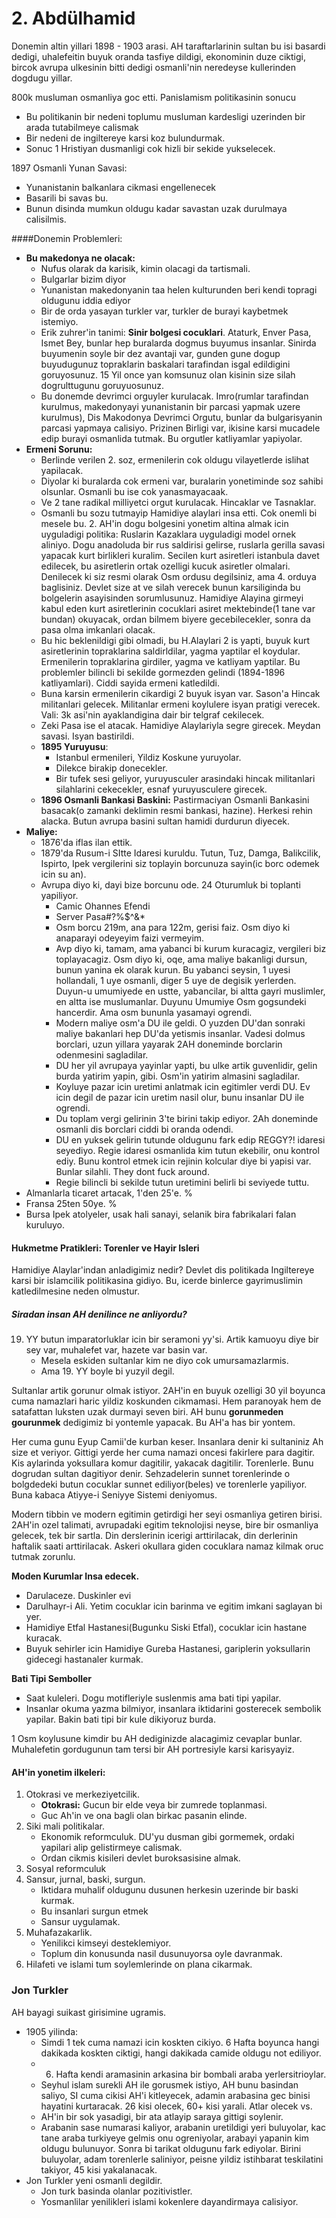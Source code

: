 # 2. Abdülhamid

Donemin altin yillari 1898 - 1903 arasi. AH taraftarlarinin sultan bu isi basardi dedigi, uhalefeitin buyuk oranda tasfiye dildigi, ekonominin duze ciktigi, bircok avrupa ulkesinin bitti dedigi osmanli'nin neredeyse kullerinden dogdugu yillar.

800k musluman osmanliya goc etti. Panislamism politikasinin sonucu
- Bu politikanin bir nedeni toplumu musluman kardesligi uzerinden bir arada tutabilmeye calismak
- Bir nedeni de ingiltereye karsi koz bulundurmak.
- Sonuc 1 Hristiyan dusmanligi cok hizli bir sekide yukselecek.

1897 Osmanli Yunan Savasi:
- Yunanistanin balkanlara cikmasi engellenecek
- Basarili bi savas bu.
- Bunun disinda mumkun oldugu kadar savastan uzak durulmaya calisilmis.


####Donemin Problemleri:

- **Bu makedonya ne olacak:**
  - Nufus olarak da karisik, kimin olacagi da tartismali.
  - Bulgarlar bizim diyor
  - Yunanistan makedonyanin taa helen kulturunden beri kendi topragi oldugunu iddia ediyor
  - Bir de orda yasayan turkler var, turkler de burayi kaybetmek istemiyo.
  - Erik zuhrer'in tanimi: **Sinir bolgesi cocuklari**. Ataturk, Enver Pasa, Ismet Bey, bunlar hep buralarda dogmus buyumus insanlar. Sinirda buyumenin soyle bir dez avantaji var, gunden gune dogup buyudugunuz topraklarin baskalari tarafindan isgal edildigini goruyosunuz. 15 Yil once yan komsunuz olan kisinin size silah dogrulttugunu goruyuosunuz.
  - Bu donemde devrimci orguyler kurulacak. Imro(rumlar tarafindan kurulmus, makedonyayi yunanistanin bir parcasi yapmak uzere kurulmus), Dis Makodonya Devrimci Orgutu, bunlar da bulgarisyanin parcasi yapmaya calisiyo. Prizinen Birligi var, ikisine karsi mucadele edip burayi osmanlida tutmak. Bu orgutler katliyamlar yapiyolar.
- **Ermeni Sorunu:**
  - Berlinde verilen 2. soz, ermenilerin cok oldugu vilayetlerde islihat yapilacak.
  - Diyolar ki buralarda cok ermeni var, buralarin yonetiminde soz sahibi olsunlar. Osmanli bu ise cok yanasmayacaak.
  - Ve 2 tane radikal milliyetci orgut kurulacak. Hincaklar ve Tasnaklar.
  - Osmanli bu sozu tutmayip Hamidiye alaylari insa etti. Cok onemli bi mesele bu. 2. AH'in dogu bolgesini yonetim altina almak icin uyguladigi politika: Ruslarin Kazaklara uyguladigi model ornek aliniyo. Dogu anadoluda bir rus saldirisi gelirse, ruslarla gerilla savasi yapacak kurt birlikleri kuralim. Secilen kurt asiretleri istanbula davet edilecek, bu asiretlerin ortak ozelligi kucuk asiretler olmalari. Denilecek ki siz resmi olarak Osm ordusu degilsiniz, ama 4. orduya baglisiniz. Devlet size at ve silah verecek bunun karsiliginda bu bolgelerin asayisinden sorumlusunuz. Hamidiye Alayina girmeyi kabul eden kurt asiretlerinin cocuklari asiret mektebinde(1 tane var bundan) okuyacak, ordan bilmem biyere gecebilecekler, sonra da pasa olma imkanlari olacak.
  - Bu hic beklenildigi gibi olmadi, bu H.Alaylari 2 is yapti, buyuk kurt asiretlerinin topraklarina saldirldilar, yagma yaptilar el koydular. Ermenilerin topraklarina girdiler, yagma ve katliyam yaptilar. Bu problemler bilincli bi sekilde gormezden gelindi (1894-1896 katliyamlari). Ciddi sayida ermeni katledildi.
  - Buna karsin ermenilerin cikardigi 2 buyuk isyan var. Sason'a Hincak militanlari gelecek. Militanlar ermeni koylulere isyan pratigi verecek. Vali: 3k asi'nin ayaklandigina dair bir telgraf cekilecek.
  - Zeki Pasa ise el atacak. Hamidiye Alaylariyla segre girecek. Meydan savasi. Isyan bastirildi.
  - **1895 Yuruyusu**:
    - Istanbul ermenileri, Yildiz Koskune yuruyolar.
    - Dilekce birakip donecekler.
    - Bir tufek sesi geliyor, yuruyusculer arasindaki hincak militanlari silahlarini cekecekler, esnaf yuruyusculere girecek.
  - **1896 Osmanli Bankasi Baskini:** Pastirmaciyan Osmanli Bankasini basacak(o zamanki deklimin resmi bankasi, hazine). Herkesi rehin alacka. Butun avrupa basini sultan hamidi durdurun diyecek.
- **Maliye:**
  - 1876'da iflas ilan ettik.
  - 1879'da Rusum-i SItte Idaresi kuruldu. Tutun, Tuz, Damga, Balikcilik, Ispirto, Ipek vergilerini siz toplayin borcunuza sayin(ic borc odemek icin su an).
  - Avrupa diyo ki, dayi bize borcunu ode. 24 Oturumluk bi toplanti yapiliyor. 
    - Camic Ohannes Efendi
    - Server Pasa#?%$^&*
    - Osm borcu 219m, ana para 122m, gerisi faiz. Osm diyo ki anaparayi odeyeyim faizi vermeyim.
    - Avp diyo ki, tamam, ama yabanci bi kurum kuracagiz, vergileri biz toplayacagiz. Osm diyo ki, oqe, ama maliye bakanligi dursun, bunun yanina ek olarak kurun. Bu yabanci seysin, 1 uyesi hollandali, 1 uye osmanli, diger 5 uye de degisik yerlerden. Duyun-u umumiyede en ustte, yabancilar, bi altta gayri muslimler, en altta ise muslumanlar. Duyunu Umumiye Osm gogsundeki hancerdir. Ama osm bununla yasamayi ogrendi.
    - Modern maliye osm'a DU ile geldi. O yuzden DU'dan sonraki maliye bakanlari hep DU'da yetismis insanlar. Vadesi dolmus borclari, uzun yillara yayarak 2AH doneminde borclarin odenmesini sagladilar.
    - DU her yil avrupaya yayinlar yapti, bu ulke artik guvenlidir, gelin burda yatirim yapin, gibi. Osm'in yatirim almasini sagladilar.
    - Koyluye pazar icin uretimi anlatmak icin egitimler verdi DU. Ev icin degil de pazar icin uretim nasil olur, bunu insanlar DU ile ogrendi.
    - Du toplam vergi gelirinin 3'te birini takip ediyor. 2Ah doneminde osmanli dis borclari ciddi bi oranda odendi.
    - DU en yuksek gelirin tutunde oldugunu fark edip REGGY?! idaresi seyediyo. Regie idaresi osmanlida kim tutun ekebilir, onu kontrol ediy. Bunu kontrol etmek icin rejinin kolcular diye bi yapisi var. Bunlar silahli. They dont fuck around.
    - Regie bilincli bi sekilde tutun uretimini belirli bi seviyede tuttu.
- Almanlarla ticaret artacak, 1'den 25'e. %
- Fransa 25ten 50ye. %
- Bursa Ipek atolyeler, usak hali sanayi, selanik bira fabrikalari falan kuruluyo.

#### Hukmetme Pratikleri: Torenler ve Hayir Isleri

Hamidiye Alaylar'indan anladigimiz nedir?
Devlet dis politikada Ingiltereye karsi bir islamcilik politikasina gidiyo. Bu, icerde binlerce gayrimuslimin katledilmesine neden olmustur.

##### Siradan insan AH denilince ne anliyordu?
19. YY butun imparatorluklar icin bir seramoni yy'si. Artik kamuoyu diye bir sey var, muhalefet var, hazete var basin var.
    - Mesela eskiden sultanlar kim ne diyo cok umursamazlarmis.
    - Ama 19. YY boyle bi yuzyil degil.

Sultanlar artik gorunur olmak istiyor. 2AH'in en buyuk ozelligi 30 yil boyunca cuma namazlari haric yildiz koskunden cikmamasi. Hem paranoyak hem de satafattan luksten uzak durmayi seven biri. AH bunu **gorunmeden gourunmek** dedigimiz bi yontemle yapacak. Bu AH'a has bir yontem.

Her cuma gunu Eyup Camii'de kurban keser. Insanlara denir ki sultaniniz Ah size et veriyor. Gittigi yerde her cuma namazi oncesi fakirlere para dagitir. Kis aylarinda yoksullara komur dagitilir, yakacak dagitilir. Torenlerle. Bunu dogrudan sultan dagitiyor denir. Sehzadelerin sunnet torenlerinde o bolgdedeki butun cocuklar sunnet ediliyor(beles) ve torenlerle yapiliyor. Buna kabaca Atiyye-i Seniyye Sistemi deniyomus.

Modern tibbin ve modern egitimin getirdigi her seyi osmanliya getiren birisi. 2AH'in ozel talimati, avrupadaki egitim teknolojisi neyse, bire bir osmanliya gelecek, tek bir sartla. Din derslerinin icerigi arttirilacak, din derlerinin haftalik saati arttirilacak. Askeri okullara giden cocuklara namaz kilmak oruc tutmak zorunlu.

**Moden Kurumlar Insa edecek.**
- Darulaceze. Duskinler evi
- Darulhayr-i Ali. Yetim cocuklar icin barinma ve egitim imkani saglayan bi yer.
- Hamidiye Etfal Hastanesi(Bugunku Siski Etfal), cocuklar icin hastane kuracak.
- Buyuk sehirler icin Hamidiye Gureba Hastanesi, gariplerin yoksullarin gidecegi hastanaler kurmak.

**Bati Tipi Semboller**
- Saat kuleleri. Dogu motifleriyle suslenmis ama bati tipi yapilar.
- Insanlar okuma yazma bilmiyor, insanlara iktidarini gosterecek sembolik yapilar. Bakin bati tipi bir kule dikiyoruz burda.

1 Osm koylusune kimdir bu AH dediginizde alacagimiz cevaplar bunlar. Muhalefetin gordugunun tam tersi bir AH portresiyle karsi karisyayiz.

#### AH'in yonetim ilkeleri:
1. Otokrasi ve merkeziyetcilik.
   - **Otokrasi:** Gucun bir elde veya bir zumrede toplanmasi.
   - Guc Ah'in ve ona bagli olan birkac pasanin elinde.
2. Siki mali politikalar.
   - Ekonomik reformculuk. DU'yu dusman gibi gormemek, ordaki yapilari alip gelistirmeye calismak.
   - Ordan cikmis kisileri devlet buroksasisine almak.
3. Sosyal reformculuk
4. Sansur, jurnal, baski, surgun.
   - Iktidara muhalif oldugunu dusunen herkesin uzerinde bir baski kurmak.
   - Bu insanlari surgun etmek
   - Sansur uygulamak.
5. Muhafazakarlik.
   - Yenilikci kimseyi desteklemiyor.
   - Toplum din konusunda nasil dusunuyorsa oyle davranmak.
6. Hilafeti ve islami tum soylemlerinde on plana cikarmak.


### Jon Turkler

AH bayagi suikast girisimine ugramis.
- 1905 yilinda:
  - Simdi 1 tek cuma namazi icin koskten cikiyo. 6 Hafta boyunca hangi dakikada koskten ciktigi, hangi dakikada camide oldugu not ediliyor.
  - 6. Hafta kendi aramasinin arkasina bir bombali araba yerlersitrioylar.
  - Seyhul islam surekli AH ile gorusmek istiyo, AH bunu basindan saliyo, SI cuma cikisi AH'i kitleyecek, adamin arabasina gec binisi hayatini kurtaracak. 26 kisi olecek, 60+ kisi yarali. Atlar olecek vs.
  - AH'in bir sok yasadigi, bir ata atlayip saraya gittigi soylenir.
  - Arabanin sase numarasi kaliyor, arabanin uretildigi yeri buluyolar, kac tane araba turkiyeye gelmis onu ogreniyolar, arabayi yapanin kim oldugu bulunuyor. Sonra bi tarikat oldugunu fark ediyolar. Birini buluyolar, adam torenlerle saliniyor, peisne yildiz istihbarat teskilatini takiyor, 45 kisi yakalanacak.
- Jon Turkler yeni osmanli degildir.
  - Jon turk basinda olanlar pozitivistler.
  - Yosmanlilar yenilikleri islami kokenlere dayandirmaya calisiyor.